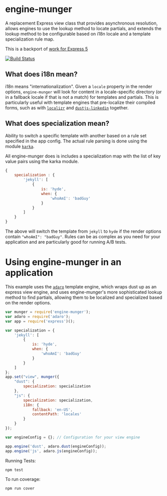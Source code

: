 # engine-munger

A replacement Express view class that provides asynchronous resolution, allows
engines to use the lookup method to locate partials, and extends the lookup
method to be configurable based on i18n locale and a template specialization
rule map.

This is a backport of [work for Express 5](https://github.com/strongloop/express/pull/2653)

[![Build Status](https://travis-ci.org/krakenjs/engine-munger.svg?branch=master)](https://travis-ci.org/krakenjs/engine-munger)

What does i18n mean?
--------------------

i18n means "internationalization". Given a `locale` property in the render options, `engine-munger` will look for content in a locale-specific directory (or in a fallback locale if that is not a match) for templates and partials. This is particularly useful with template engines that pre-localize their compiled forms, such as with [`localizr`](https://github.com/krakenjs/localizr) and [`dustjs-linkedin`](http://dustjs.com/) together.

What does specialization mean?
------------------------------

Ability to switch a specific template with another based on a rule set specified in the app config. The actual rule parsing is done using the module [`karka`](https://github.com/krakenjs/karka).

All engine-munger does is includes a specialization map with the list of key value pairs using the karka module.

```javascript
{
    specialization : {
        'jekyll': [
            {
                is: 'hyde',
                when: {
                    'whoAmI': 'badGuy'
                }
            }
        ]
    }
}
```

The above will switch the template from `jekyll` to `hyde` if the render options contain `"whoAmI": "badGuy"`. Rules can be as complex as you need for your application and are particularly good for running A/B tests.

Using engine-munger in an application
=====================================

This example uses the [`adaro`](https://github.com/krakenjs/adaro) template engine, which wraps dust up as an express view engine, and uses engine-munger's more sophisticated lookup method to find partials, allowing them to be localized and specialized based on the render options.

```javascript
var munger = require('engine-munger');
var adaro = require('adaro');
var app = require('express')();

var specialization = {
    'jekyll': [
        {
            is: 'hyde',
            when: {
                'whoAmI': 'badGuy'
            }
        }
    ]
};
app.set("view", munger({
    "dust": {
        specialization: specialization
    },
    "js": {
        specialization: specialization,
        i18n: {
            fallback: 'en-US',
            contentPath: 'locales'
        }
    }
});

var engineConfig = {}; // Configuration for your view engine

app.engine('dust', adaro.dust(engineConfig));
app.engine('js', adaro.js(engineConfig));
```

Running Tests:

```shell
npm test
```

To run coverage:

```shell
npm run cover
```
